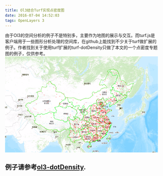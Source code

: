 ```yaml
---
title: Ol3结合Turf实现点密度图
date: 2016-07-04 14:52:03
tags: OpenLayers 3
---
```

由于Ol3的空间分析的例子不是特别多，主要作为地图的展示与交互。而turf.js是客户端用于一些图形分析处理的空间库，在github上能找到不少关于turf做扩展的例子。作者找到关于使用turf扩展的turf-dotDensity只做了本文的一个点密度专题图的例子，仅供参考。
![Alt 点密度效果图](/images/demo/dotDensity.png "ol3+turf点密度图")

例子请参考[ol3-dotDensity][1].
---------

[1]: http://freegis.github.io/examples/dotDensity.html
